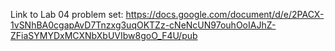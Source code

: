 Link to Lab 04 problem set:
https://docs.google.com/document/d/e/2PACX-1vSNhBA0cgapAvD7Tnzxg3uqOKTZz-cNeNcUN97ouhOoIAJhZ-ZFiaSYMYDxMCXNbXbUVIbw8goO_F4U/pub 